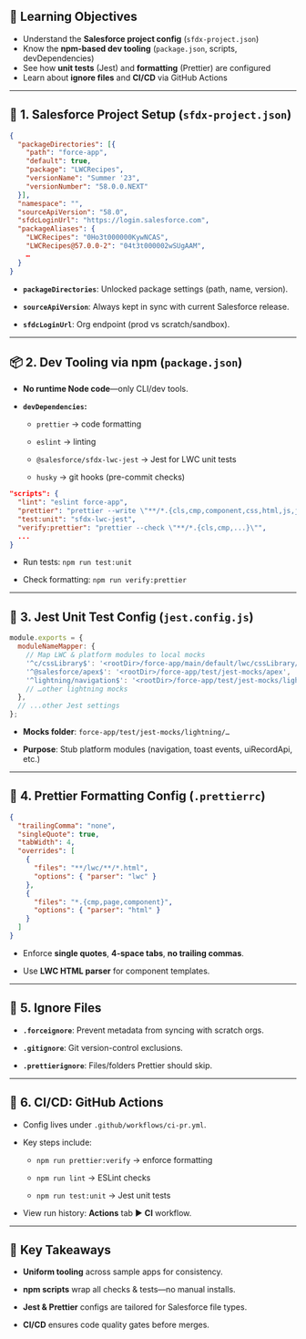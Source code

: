 
## 🎯 Learning Objectives
- Understand the **Salesforce project config** (`sfdx-project.json`)  
- Know the **npm-based dev tooling** (`package.json`, scripts, devDependencies)  
- See how **unit tests** (Jest) and **formatting** (Prettier) are configured  
- Learn about **ignore files** and **CI/CD** via GitHub Actions  

---

## 🔧 1. Salesforce Project Setup (`sfdx-project.json`)

```json
{
  "packageDirectories": [{
    "path": "force-app",
    "default": true,
    "package": "LWCRecipes",
    "versionName": "Summer '23",
    "versionNumber": "58.0.0.NEXT"
  }],
  "namespace": "",
  "sourceApiVersion": "58.0",
  "sfdcLoginUrl": "https://login.salesforce.com",
  "packageAliases": {
    "LWCRecipes": "0Ho3t000000KywNCAS",
    "LWCRecipes@57.0.0-2": "04t3t000002wSUgAAM",
    …
  }
}
````

- **`packageDirectories`**: Unlocked package settings (path, name, version).
    
- **`sourceApiVersion`**: Always kept in sync with current Salesforce release.
    
- **`sfdcLoginUrl`**: Org endpoint (prod vs scratch/sandbox).
    

---

## 📦 2. Dev Tooling via npm (`package.json`)

- **No runtime Node code**—only CLI/dev tools.
    
- **`devDependencies`:**
    
    - `prettier` → code formatting
        
    - `eslint` → linting
        
    - `@salesforce/sfdx-lwc-jest` → Jest for LWC unit tests
        
    - `husky` → git hooks (pre-commit checks)
        

```json
"scripts": {
  "lint": "eslint force-app",
  "prettier": "prettier --write \"**/*.{cls,cmp,component,css,html,js,json,md,page,trigger,xml,yaml,yml}\"",
  "test:unit": "sfdx-lwc-jest",
  "verify:prettier": "prettier --check \"**/*.{cls,cmp,...}\"",
  ...
}
```

- Run tests: `npm run test:unit`
    
- Check formatting: `npm run verify:prettier`
    

---

## 🧪 3. Jest Unit Test Config (`jest.config.js`)

```js
module.exports = {
  moduleNameMapper: {
    // Map LWC & platform modules to local mocks
    '^c/cssLibrary$': '<rootDir>/force-app/main/default/lwc/cssLibrary/cssLibrary.css',
    '^@salesforce/apex$': '<rootDir>/force-app/test/jest-mocks/apex',
    '^lightning/navigation$': '<rootDir>/force-app/test/jest-mocks/lightning/navigation',
    // …other lightning mocks
  },
  // ...other Jest settings
};
```

- **Mocks folder**: `force-app/test/jest-mocks/lightning/…`
    
- **Purpose**: Stub platform modules (navigation, toast events, uiRecordApi, etc.)
    

---

## 🎨 4. Prettier Formatting Config (`.prettierrc`)

```json
{
  "trailingComma": "none",
  "singleQuote": true,
  "tabWidth": 4,
  "overrides": [
    {
      "files": "**/lwc/**/*.html",
      "options": { "parser": "lwc" }
    },
    {
      "files": "*.{cmp,page,component}",
      "options": { "parser": "html" }
    }
  ]
}
```

- Enforce **single quotes**, **4-space tabs**, **no trailing commas**.
    
- Use **LWC HTML parser** for component templates.
    

---

## 🚫 5. Ignore Files

- **`.forceignore`**: Prevent metadata from syncing with scratch orgs.
    
- **`.gitignore`**: Git version-control exclusions.
    
- **`.prettierignore`**: Files/folders Prettier should skip.
    

---

## 🤖 6. CI/CD: GitHub Actions

- Config lives under `.github/workflows/ci-pr.yml`.
    
- Key steps include:
    
    - `npm run prettier:verify` → enforce formatting
        
    - `npm run lint` → ESLint checks
        
    - `npm run test:unit` → Jest unit tests
        
- View run history: **Actions** tab ▶ **CI** workflow.
    

---

## 🔑 Key Takeaways

- **Uniform tooling** across sample apps for consistency.
    
- **npm scripts** wrap all checks & tests—no manual installs.
    
- **Jest & Prettier** configs are tailored for Salesforce file types.
    
- **CI/CD** ensures code quality gates before merges.